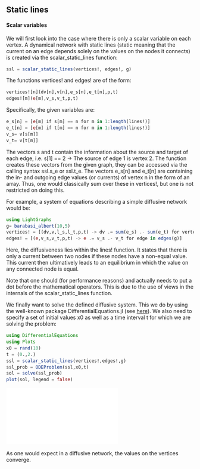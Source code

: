 ## Static lines

#### Scalar variables

We will first look into the case where there is only a scalar variable on each vertex.
A dynamical network with static lines (static meaning that the current on an edge depends solely on the
values on the nodes it connects) is created via the scalar_static_lines function:

```julia
ssl = scalar_static_lines(vertices!, edges!, g)
```

The functions vertices! and edges! are of the form:

```julia
vertices![n](dv[n],v[n],e_s[n],e_t[n],p,t)
edges![m](e[m],v_s,v_t,p,t)  
```

Specifically, the given variables are:

```julia
e_s[n] = [e[m] if s[m] == n for m in 1:length(lines!)]
e_t[n] = [e[m] if t[m] == n for m in 1:length(lines!)]
v_s= v[s[m]]
v_t= v[t[m]]
```
The vectors s and t contain the information about the source and target of each
edge, i.e. s[1] == 2 -> The source of edge 1 is vertex 2. The function creates
these vectors from the given graph, they can be accessed via the calling syntax
ssl.s_e or ssl.t_e.
The vectors e_s[n] and e_t[n] are containing the in- and outgoing edge values (or currents)
of vertex n in the form of an array. Thus, one would classically sum over these in vertices!,
but one is not restricted on doing this.

For example, a system of equations describing a simple diffusive network would be:

```julia
using LightGraphs
g= barabasi_albert(10,5)
vertices! = [(dv,v,l_s,l_t,p,t) -> dv .= sum(e_s) .- sum(e_t) for vertex in vertices(g)]
edges! = [(e,v_s,v_t,p,t) -> e .= v_s .- v_t for edge in edges(g)]
```

Here, the diffusiveness lies within the lines! function. It states that there is only
a current between two nodes if these nodes have a non-equal value. This current then ultimatively
leads to an equilibrium in which the value on any connected node is equal.

Note that one should (for performance reasons) and actually needs to put a dot before the mathematical operators.
This is due to the use of views in the internals of the scalar_static_lines function.

We finally want to solve the defined diffusive system. This we do by using the well-known
package DifferentialEquations.jl (see [here](http://docs.juliadiffeq.org/latest/)). We also need to specify a set of initial values x0 as well as a time
interval t for which we are solving the problem:

```julia
using DifferentialEquations
using Plots
x0 = rand(10)
t = (0.,2.)
ssl = scalar_static_lines(vertices!,edges!,g)
ssl_prob = ODEProblem(ssl,x0,t)
sol = solve(ssl_prob)
plot(sol, legend = false)
```

![](sslfig.pdf)

As one would expect in a diffusive network, the values on the vertices converge.
